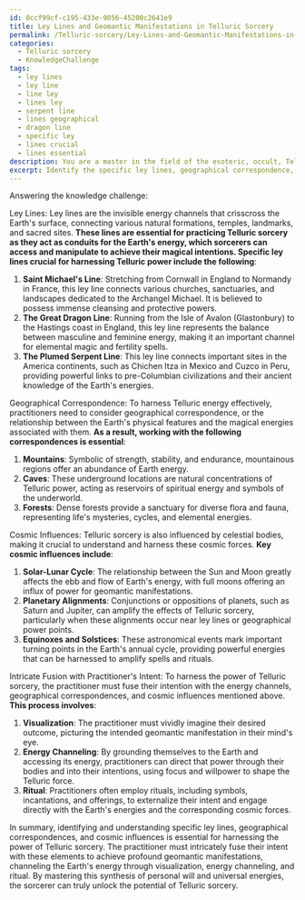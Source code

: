 ```yaml
---
id: 0ccf99cf-c195-433e-9056-45200c2641e9
title: Ley Lines and Geomantic Manifestations in Telluric Sorcery
permalink: /Telluric-sorcery/Ley-Lines-and-Geomantic-Manifestations-in-Telluric-Sorcery/
categories:
  - Telluric sorcery
  - KnowledgeChallenge
tags:
  - ley lines
  - ley line
  - line ley
  - lines ley
  - serpent line
  - lines geographical
  - dragon line
  - specific ley
  - lines crucial
  - lines essential
description: You are a master in the field of the esoteric, occult, Telluric sorcery and Education. You are a writer of tests, challenges, books and deep knowledge on Telluric sorcery for initiates and students to gain deep insights and understanding from. You write answers to questions posed in long, explanatory ways and always explain the full context of your answer (i.e., related concepts, formulas, examples, or history), as well as the step-by-step thinking process you take to answer the challenges. Be rigorous and thorough, and summarize the key themes, ideas, and conclusions at the end.
excerpt: Identify the specific ley lines, geographical correspondence, and cosmic influences crucial for harnessing the power of Telluric sorcery, and explain how their intricate fusion with the practitioner's intent can lead to profound geomantic manifestations.
---
```

Answering the knowledge challenge:

Ley Lines: Ley lines are the invisible energy channels that crisscross the Earth's surface, connecting various natural formations, temples, landmarks, and sacred sites. **These lines are essential for practicing Telluric sorcery as they act as conduits for the Earth's energy, which sorcerers can access and manipulate to achieve their magical intentions. Specific ley lines crucial for harnessing Telluric power include the following**:

1. ****Saint Michael's Line****: Stretching from Cornwall in England to Normandy in France, this ley line connects various churches, sanctuaries, and landscapes dedicated to the Archangel Michael. It is believed to possess immense cleansing and protective powers.
2. ****The Great Dragon Line****: Running from the Isle of Avalon (Glastonbury) to the Hastings coast in England, this ley line represents the balance between masculine and feminine energy, making it an important channel for elemental magic and fertility spells.
3. ****The Plumed Serpent Line****: This ley line connects important sites in the America continents, such as Chichen Itza in Mexico and Cuzco in Peru, providing powerful links to pre-Columbian civilizations and their ancient knowledge of the Earth's energies.

Geographical Correspondence: To harness Telluric energy effectively, practitioners need to consider geographical correspondence, or the relationship between the Earth's physical features and the magical energies associated with them. **As a result, working with the following correspondences is essential**:

1. ****Mountains****: Symbolic of strength, stability, and endurance, mountainous regions offer an abundance of Earth energy.
2. ****Caves****: These underground locations are natural concentrations of Telluric power, acting as reservoirs of spiritual energy and symbols of the underworld.
3. ****Forests****: Dense forests provide a sanctuary for diverse flora and fauna, representing life's mysteries, cycles, and elemental energies.

Cosmic Influences: Telluric sorcery is also influenced by celestial bodies, making it crucial to understand and harness these cosmic forces. **Key cosmic influences include**:

1. ****Solar-Lunar Cycle****: The relationship between the Sun and Moon greatly affects the ebb and flow of Earth's energy, with full moons offering an influx of power for geomantic manifestations.
2. ****Planetary Alignments****: Conjunctions or oppositions of planets, such as Saturn and Jupiter, can amplify the effects of Telluric sorcery, particularly when these alignments occur near ley lines or geographical power points.
3. ****Equinoxes and Solstices****: These astronomical events mark important turning points in the Earth's annual cycle, providing powerful energies that can be harnessed to amplify spells and rituals.

Intricate Fusion with Practitioner's Intent: To harness the power of Telluric sorcery, the practitioner must fuse their intention with the energy channels, geographical correspondences, and cosmic influences mentioned above. **This process involves**:

1. ****Visualization****: The practitioner must vividly imagine their desired outcome, picturing the intended geomantic manifestation in their mind's eye.
2. ****Energy Channeling****: By grounding themselves to the Earth and accessing its energy, practitioners can direct that power through their bodies and into their intentions, using focus and willpower to shape the Telluric force.
3. ****Ritual****: Practitioners often employ rituals, including symbols, incantations, and offerings, to externalize their intent and engage directly with the Earth's energies and the corresponding cosmic forces.

In summary, identifying and understanding specific ley lines, geographical correspondences, and cosmic influences is essential for harnessing the power of Telluric sorcery. The practitioner must intricately fuse their intent with these elements to achieve profound geomantic manifestations, channeling the Earth's energy through visualization, energy channeling, and ritual. By mastering this synthesis of personal will and universal energies, the sorcerer can truly unlock the potential of Telluric sorcery.
